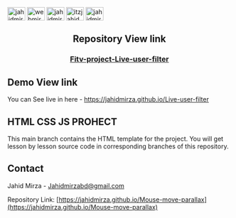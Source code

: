 <!-- MARKDOWN LINKS TO GET IN TOUCH -->
<p align="left">
<a href="https://codepen.io/jahidmirza" target="blank"><img align="center" src="https://raw.githubusercontent.com/rahuldkjain/github-profile-readme-generator/master/src/images/icons/Social/codepen.svg" alt="jahidmirza" height="30" width="40" /></a>
<a href="https://twitter.com/webmirzabd" target="blank"><img align="center" src="https://raw.githubusercontent.com/rahuldkjain/github-profile-readme-generator/master/src/images/icons/Social/twitter.svg" alt="webmirzabd" height="30" width="40" /></a>
<a href="https://linkedin.com/in/jahidmirzabd" target="blank"><img align="center" src="https://raw.githubusercontent.com/rahuldkjain/github-profile-readme-generator/master/src/images/icons/Social/linked-in-alt.svg" alt="jahidmirzabd" height="30" width="40" /></a>
<a href="https://fb.com/itzjahidmirza" target="blank"><img align="center" src="https://raw.githubusercontent.com/rahuldkjain/github-profile-readme-generator/master/src/images/icons/Social/facebook.svg" alt="itzjahidmirza" height="30" width="40" /></a>
<a href="https://instagram.com/jahidmirza" target="blank"><img align="center" src="https://raw.githubusercontent.com/rahuldkjain/github-profile-readme-generator/master/src/images/icons/Social/instagram.svg" alt="jahidmirza" height="30" width="40" /></a>
</p>
<h2 align="center">Repository View link</h2>
<p align="center">
  <h3 align="center"><a href="https://github.com/Jahidmirza/Live-user-filter">Fitv-project-Live-user-filter</a></h3>

## Demo View link

You can  See live in here - https://jahidmirza.github.io/Live-user-filter
## HTML CSS JS PROHECT 

This main branch contains the HTML template for the project. You will get lesson by lesson source code in corresponding branches of this repository.

<!-- CONTACT -->

## Contact

Jahid Mirza - [Jahidmirzabd@gmail.com](mailto:Jahidmirzabd@gmail.com)

Repository Link: [https://jahidmirza.github.io/Mouse-move-parallax](https://jahidmirza.github.io/Mouse-move-parallax)

